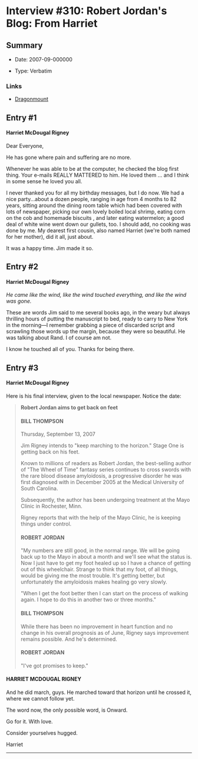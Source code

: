 # Interview #310: Robert Jordan's Blog: From Harriet

## Summary

- Date: 2007-09-000000

- Type: Verbatim

### Links

- [Dragonmount](http://www.dragonmount.com/forums/blog/4/entry-382-from-harriet/)


## Entry #1

#### Harriet McDougal Rigney

Dear Everyone,

He has gone where pain and suffering are no more.

Whenever he was able to be at the computer, he checked the blog first thing. Your e-mails REALLY MATTERED to him. He loved them ... and I think in some sense he loved you all.

I never thanked you for all my birthday messages, but I do now. We had a nice party...about a dozen people, ranging in age from 4 months to 82 years, sitting around the dining room table which had been covered with lots of newspaper, picking our own lovely boiled local shrimp, eating corn on the cob and homemade biscuits , and later eating watermelon; a good deal of white wine went down our gullets, too. I should add, no cooking was done by me. My dearest first cousin, also named Harriet (we're both named for her mother), did it all, just about.

It was a happy time. Jim made it so.

## Entry #2

#### Harriet McDougal Rigney

*He came like the wind, like the wind touched everything, and like the wind was gone.*

These are words Jim said to me several books ago, in the weary but always thrilling hours of putting the manuscript to bed, ready to carry to New York in the morning—I remember grabbing a piece of discarded script and scrawling those words up the margin, because they were so beautiful. He was talking about Rand. I of course am not.

I know he touched all of you. Thanks for being there.

## Entry #3

#### Harriet McDougal Rigney

Here is his final interview, given to the local newspaper. Notice the date:

> **Robert Jordan aims to get back on feet**
>
> #### BILL THOMPSON
>
> Thursday, September 13, 2007
>
> Jim Rigney intends to "keep marching to the horizon." Stage One is getting back on his feet.
>
> Known to millions of readers as Robert Jordan, the best-selling author of "The Wheel of Time" fantasy series continues to cross swords with the rare blood disease amyloidosis, a progressive disorder he was first diagnosed with in December 2005 at the Medical University of South Carolina.
>
> Subsequently, the author has been undergoing treatment at the Mayo Clinic in Rochester, Minn.
>
> Rigney reports that with the help of the Mayo Clinic, he is keeping things under control.
>
> #### ROBERT JORDAN
>
> "My numbers are still good, in the normal range. We will be going back up to the Mayo in about a month and we'll see what the status is. Now I just have to get my foot healed up so I have a chance of getting out of this wheelchair. Strange to think that my foot, of all things, would be giving me the most trouble. It's getting better, but unfortunately the amyloidosis makes healing go very slowly.
>
> "When I get the foot better then I can start on the process of walking again. I hope to do this in another two or three months."
>
> #### BILL THOMPSON
>
> While there has been no improvement in heart function and no change in his overall prognosis as of June, Rigney says improvement remains possible. And he's determined.
>
> #### ROBERT JORDAN
>
> "I've got promises to keep."

#### HARRIET MCDOUGAL RIGNEY

And he did march, guys. He marched toward that horizon until he crossed it, where we cannot follow yet.

The word now, the only possible word, is Onward.

Go for it. With love.

Consider yourselves hugged.
  
Harriet


---

